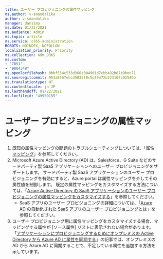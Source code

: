 ```yaml
---
title: ユーザー プロビジョニングの属性マッピング
ms.author: v-smandalika
author: v-smandalika
manager: dansimp
ms.date: 01/22/2021
ms.audience: Admin
ms.topic: article
ms.service: o365-administration
ROBOTS: NOINDEX, NOFOLLOW
localization_priority: Priority
ms.collection: Adm_O365
ms.custom:
- "7851"
- "9004348"
ms.openlocfilehash: 8bbf554c533d960a304901d7cbb492b87e9bec71
ms.sourcegitcommit: 953a8567ebcd9835f8c5c49472b223107c92549b
ms.translationtype: HT
ms.contentlocale: ja-JP
ms.lasthandoff: 01/22/2021
ms.locfileid: "49950155"
---
```

# <a name="user-provisioning-attribute-mapping"></a>ユーザー プロビジョニングの属性マッピング

1. 既知の属性マッピングの問題のトラブルシューティングについては、「[属性マッピング](https://docs.microsoft.com/azure/active-directory/app-provisioning/known-issues#attribute-mappings)」を参照してください。 
2. Microsoft Azure Active Directory (AD) は、Salesforce、G Suite などのサードパーティ製 SaaS アプリケーションへのユーザー プロビジョニングをサポートします。 サードパーティ製 SaaS アプリケーションのユーザー プロビジョニングを有効にすると、Azure portal は属性マッピングを介してその属性値を制御します。 既定の属性マッピングをカスタマイズする方法については、「[Azure Active Directory の SaaS アプリケーションのユーザー プロビジョニングの属性マッピングをカスタマイズする](https://docs.microsoft.com/azure/active-directory/app-provisioning/customize-application-attributes)」を参照してください。
    - SaaS アプリのユーザー プロビジョニングの詳細については、「[Azure AD の自動化された SaaS アプリのユーザー プロビジョニングとは](https://docs.microsoft.com/azure/active-directory/app-provisioning/user-provisioning)」を参照してください。 
3. ユーザー プロビジョニング用に属性マッピングをカスタマイズする場合、マッピングする属性が [ソース属性] リストに表示されない場合があります。 「[アプリケーションにプロビジョニングするためにオンプレミスの Active Directory から Azure AD に属性を同期する](https://docs.microsoft.com/azure/active-directory/app-provisioning/user-provisioning-sync-attributes-for-mapping)」の記事では、オンプレミスの AD から Azure AD に同期することで、不足している属性を追加する方法を示しています。
